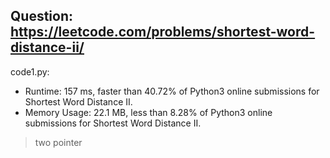 ## Question: https://leetcode.com/problems/shortest-word-distance-ii/

code1.py:
* Runtime: 157 ms, faster than 40.72% of Python3 online submissions for Shortest Word Distance II.
* Memory Usage: 22.1 MB, less than 8.28% of Python3 online submissions for Shortest Word Distance II.
> two pointer